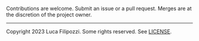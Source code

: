 Contributions are welcome. Submit an issue or a pull request. Merges are at the
discretion of the project owner.

---
Copyright 2023 Luca Filipozzi. Some rights reserved. See [LICENSE][license].

[license]: https://github.com/LucaFilipozzi/keycloak-extensions/blob/main/LICENSE.md
